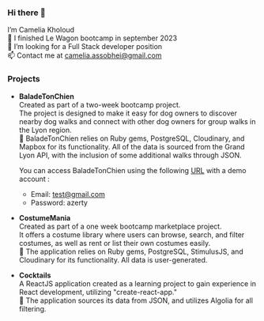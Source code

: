 ### Hi there 👋

I’m Camelia Kholoud <br />
🚀 I finished Le Wagon bootcamp in september 2023 <br />
🌱 I’m looking for a Full Stack developer position <br />
📫 Contact me at camelia.assobhei@gmail.com <br />

### Projects

- **BaladeTonChien** <br />
  Created as part of a two-week bootcamp project.<br />
  The project is designed to make it easy for dog owners to discover nearby dog walks and connect with other dog owners for group walks in the Lyon region.<br />
  📌 BaladeTonChien relies on Ruby gems, PostgreSQL, Cloudinary, and Mapbox for its functionality. All of the data is sourced from the Grand Lyon API, with the inclusion of some additional walks through JSON.

  You can access BaladeTonChien using the following [URL](https://balade-ton-chien-df0ea100d8e5.herokuapp.com/) with a demo account :
  - Email: test@gmail.com
  - Password: azerty

  
- **CostumeMania** <br />
  Created as part of a one week bootcamp marketplace project.<br />
  It offers a costume library where users can browse, search, and filter costumes, as well as rent or list their own costumes easily. <br />
  📌 The application relies on Ruby gems, PostgreSQL, StimulusJS, and Cloudinary for its functionality. All data is user-generated.

- **Cocktails** <br />
   A ReactJS application created as a learning project to gain experience in React development, utilizing "create-react-app." <br />
   📌 The application sources its data from JSON, and utilizes Algolia for all filtering.

  
